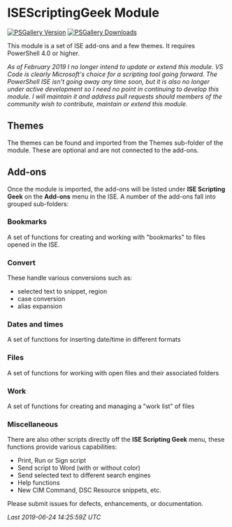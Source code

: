 # ISEScriptingGeek Module

[![PSGallery Version](https://img.shields.io/powershellgallery/v/ISEScriptingGeek.png?style=for-the-badge&logo=powershell&label=PowerShell%20Gallery)](https://www.powershellgallery.com/packages/ISEScriptingGeek/) [![PSGallery Downloads](https://img.shields.io/powershellgallery/dt/ISEScriptingGeek.png?style=for-the-badge&label=Downloads)](https://www.powershellgallery.com/packages/ISEScriptingGeek/)

This module is a set of ISE add-ons and a few themes. It requires PowerShell 4.0 or higher.

_As of February 2019 I no longer intend to update or extend this module. VS Code is clearly Microsoft's choice for a scripting tool going forward. The PowerShell ISE isn't going away any time soon, but it is also no longer under active development so I need no point in continuing to develop this module. I will maintain it and address pull requests should members of the community wish to contribute, maintain or extend this module._

## Themes

The themes can be found and imported from the Themes sub-folder of the module.
These are optional and are not connected to the add-ons.

## Add-ons

Once the module is imported, the add-ons will be listed under **ISE Scripting Geek** on the **Add-ons** menu in the ISE.
A number of the add-ons fall into grouped sub-folders:

### Bookmarks

A set of functions for creating and working with "bookmarks" to files opened in the ISE.

### Convert

These handle various conversions such as:

- selected text to snippet, region
- case conversion
- alias expansion

### Dates and times

A set of functions for inserting date/time in different formats

### Files

A set of functions for working with open files and their associated folders

### Work

A set of functions for creating and managing a "work list" of files

### Miscellaneous

There are also other scripts directly off the **ISE Scripting Geek** menu, these functions provide various capabilities:

- Print, Run or Sign script
- Send script to Word (with or without color)
- Send selected text to different search engines
- Help functions
- New CIM Command, DSC Resource snippets, etc.

Please submit issues for defects, enhancements, or documentation.

*Last 2019-06-24 14:25:59Z UTC*